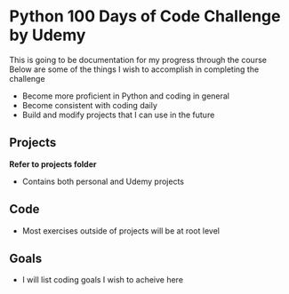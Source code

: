 # Python 100 Days of Code Challenge by Udemy
This is going to be documentation for my progress through the course
Below are some of the things I wish to accomplish in completing the challenge
- Become more proficient in Python and coding in general
- Become consistent with coding daily
- Build and modify projects that I can use in the future

## Projects
**Refer to projects folder**
- Contains both personal and Udemy projects

## Code
- Most exercises outside of projects will be at root level

## Goals
- I will list coding goals I wish to acheive here
